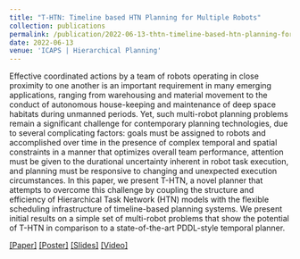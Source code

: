 ```yaml
---
title: "T-HTN: Timeline based HTN Planning for Multiple Robots" 
collection: publications
permalink: /publication/2022-06-13-thtn-timeline-based-htn-planning-for-multiple-robots
date: 2022-06-13
venue: 'ICAPS | Hierarchical Planning'
---
```


Effective coordinated actions by a team of robots operating in close proximity to one another is an important requirement in many emerging applications, ranging from warehousing and material movement to the conduct of autonomous house-keeping and maintenance of deep space habitats during unmanned periods. Yet, such multi-robot planning problems remain a significant challenge for contemporary planning technologies, due to several complicating factors: goals must be assigned to robots and accomplished over time in the presence of complex temporal and spatial constraints in a manner that optimizes overall team performance, attention must be given to the durational uncertainty inherent in robot task execution, and planning must be responsive to changing and unexpected execution circumstances. In this paper, we present T-HTN, a novel planner that attempts to overcome this challenge by coupling the structure and efficiency of Hierarchical Task Network (HTN) models with the flexible scheduling infrastructure of timeline-based planning systems. We present initial results on a simple set of multi-robot problems that show the potential of T-HTN in comparison to a state-of-the-art PDDL-style temporal planner.

[[Paper]](https://viraj96.github.io/files/paper5.pdf)
[[Poster]](https://viraj96.github.io/files/poster1.pptx)
[[Slides]](https://viraj96.github.io/files/slides1.pptx)
[[Video]](https://www.youtube.com/watch?v=eGNyj5lOrXY)

